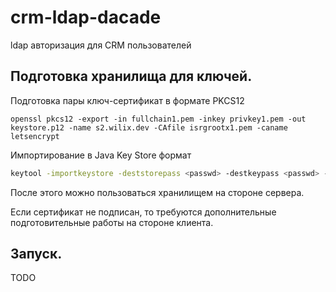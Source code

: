 # crm-ldap-dacade

ldap авторизация для CRM пользователей

## Подготовка хранилища для ключей.

Подготовка пары ключ-сертификат в формате PKCS12
```$bash
openssl pkcs12 -export -in fullchain1.pem -inkey privkey1.pem -out keystore.p12 -name s2.wilix.dev -CAfile isrgrootx1.pem -caname letsencrypt
```

Импортирование в Java Key Store формат
```bash
keytool -importkeystore -deststorepass <passwd> -destkeypass <passwd> -destkeystore .keystore -srckeystore keystore.p12 -srcstoretype PKCS12 -srcstorepass <наш пароль для keystore.p12> -alias myhostname
```

После этого можно пользоваться хранилищем на стороне сервера.

Если сертификат не подписан, то требуются дополнительные подготовительные работы на стороне клиента.

## Запуск.

TODO